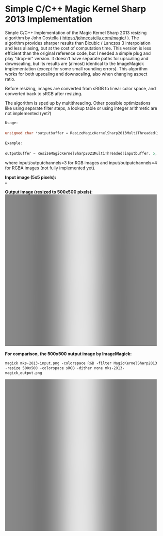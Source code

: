 # Simple C/C++ Magic Kernel Sharp 2013 Implementation
Simple C/C++ Implementation of the Magic Kernel Sharp 2013 resizing algorithm by John Costella ( https://johncostella.com/magic/ ). The algorithm provides sharper results than Bicubic / Lanczos 3 interpolation and less aliasing, but at the cost of computation time. This version is less efficient than the original reference code, but I needed a simple plug and play "drop-in" version. It doesn't have separate paths for upscaling and downscaling, but its results are (almost) identical to the ImageMagick implementation (except for some small rounding errors). This algorithm works for both upscaling and downscaling, also when changing aspect ratio.

Before resizing, images are converted from sRGB to linear color space, and converted back to sRGB after resizing.

The algorithm is sped up by multithreading. Other possible optimizations like using separate filter steps, a lookup table or using integer arithmetic are not implemented (yet?)

```C++
Usage:

unsigned char *outputbuffer = ResizeMagicKernelSharp2013MultiThreaded(inputbuffer, inputwidth, inputheight, inputchannels, outputwidth, outputheight, outputchannels, nrofthreads);

Example:

outputbuffer = ResizeMagicKernelSharp2021MultiThreaded(inputbuffer, 5, 5, 3, 500, 500, 3, 6);
```

where input/outputchannels=3 for RGB images and input/outputchannels=4 for RGBA images (not fully implemented yet).

**Input image (5x5 pixels):**<BR>
![Input](https://github.com/Viddeleer/Image-Processing/blob/main/MagicKernelSharp2013/images/mks-2013-input.png)

**Output image (resized to 500x500 pixels):**<BR>
![Output](https://github.com/Viddeleer/Image-Processing/blob/main/MagicKernelSharp2013/images/mks-2013-output.PNG)

**For comparison, the 500x500 output image by ImageMagick:**<BR>
```
magick mks-2013-input.png -colorspace RGB -filter MagicKernelSharp2013 -resize 500x500 -colorspace sRGB -dither none mks-2013-magick_output.png
```

![Output](https://github.com/Viddeleer/Image-Processing/blob/main/MagicKernelSharp2013/images/mks-2013-magick_output.png)
